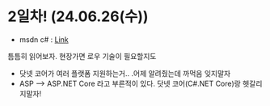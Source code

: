 # __2일차! (24.06.26(수))__

- msdn c# : [Link][a]

[a]: https://learn.microsoft.com/ko-kr/dotnet/csharp/ 
틈틈히 읽어보자. 현장가면 로우 기술이 필요할지도

- 닷넷 코어가 여러 플랫폼 지원하는거.. .어제 알려줬는데 까먹음 잊지말자
- ASP --> ASP.NET Core 라고 부른적이 있다. 닷넷 코어(C#.NET Core)랑 헷갈리지말자!
